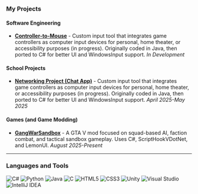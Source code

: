 ### My Projects  
#### Software Engineering
- **[Controller-to-Mouse](https://github.com/iracheck/pcremote-csharp )** - Custom input tool that integrates game controllers as computer input devices for personal, home theater, or accessibility purposes (in progress). Originally coded in Java, then ported to C# for better UI and WindowsInput support. *In Development*
#### School Projects
- **[Networking Project (Chat App)](https://github.com/iracheck/chatapp-group4 )** - Custom input tool that integrates game controllers as computer input devices for personal, home theater, or accessibility purposes (in progress). Originally coded in Java, then ported to C# for better UI and WindowsInput support. *April 2025-May 2025*
#### Games (and Game Modding)
- **[GangWarSandbox](https://github.com/iracheck/GangWarSandbox)** - A GTA V mod focused on squad-based AI, faction combat, and tactical sandbox gameplay. Uses C#, ScriptHookVDotNet, and LemonUI. *August 2025-Present*

---
### Languages and Tools  
![C#](https://img.shields.io/badge/C%23-239120?style=flat&logo=c-sharp&logoColor=white) ![Python](https://img.shields.io/badge/Python-3776AB?style=flat&logo=python&logoColor=white) ![Java](https://img.shields.io/badge/Java-007396?style=flat&logo=java&logoColor=white) ![C](https://img.shields.io/badge/C-00599C?style=flat&logo=c&logoColor=white) ![HTML5](https://img.shields.io/badge/HTML5-E34F26?style=flat&logo=html5&logoColor=white) ![CSS3](https://img.shields.io/badge/CSS3-1572B6?style=flat&logo=css3&logoColor=white) ![Unity](https://img.shields.io/badge/Unity-000000?style=flat&logo=unity&logoColor=white) ![Visual Studio](https://img.shields.io/badge/Visual_Studio-5C2D91?style=flat&logo=visual-studio&logoColor=white) ![IntelliJ IDEA](https://img.shields.io/badge/IntelliJ_IDEA-000000?style=flat&logo=intellij-idea&logoColor=white)
